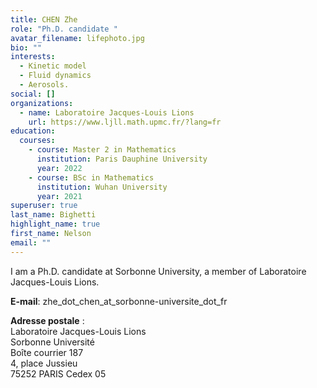 ```yaml
---
title: CHEN Zhe
role: "Ph.D. candidate "
avatar_filename: lifephoto.jpg
bio: ""
interests:
  - Kinetic model
  - Fluid dynamics
  - Aerosols.
social: []
organizations:
  - name: Laboratoire Jacques-Louis Lions
    url: https://www.ljll.math.upmc.fr/?lang=fr
education:
  courses:
    - course: Master 2 in Mathematics
      institution: Paris Dauphine University
      year: 2022
    - course: BSc in Mathematics
      institution: Wuhan University
      year: 2021
superuser: true
last_name: Bighetti
highlight_name: true
first_name: Nelson
email: ""
---
```

I﻿ am a Ph.D. candidate at Sorbonne University, a member of Laboratoire Jacques-Louis Lions.

**E-mail**: z﻿he_dot_chen_at_sorbonne-universite_dot_fr

**Adresse postale** :\
Laboratoire Jacques-Louis Lions\
Sorbonne Université\
Boîte courrier 187\
4, place Jussieu\
75252 PARIS Cedex 05